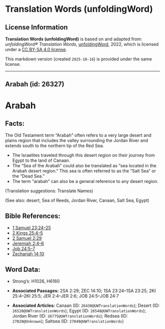 # Translation Words (unfoldingWord)

## License Information

**Translation Words (unfoldingWord)** is based on and adapted from: _unfoldingWord® Translation Words_, [unfoldingWord](https://unfoldingword.org/utw), 2022, which is licensed under a [CC BY-SA 4.0 license](https://creativecommons.org/licenses/by-sa/4.0/legalcode.en).

This markdown version (created `2025-10-16`) is provided under the same license.



--------------------------------

## Arabah (id: 26327)

Arabah
======

Facts:
------

The Old Testament term “Arabah” often refers to a very large desert and plains region that includes the valley surrounding the Jordan River and extends south to the northern tip of the Red Sea.

* The Israelites traveled through this desert region on their journey from Egypt to the land of Canaan.
* The “Sea of the Arabah” could also be translated as “sea located in the Arabah desert region.” This sea is often referred to as the “Salt Sea” or the “Dead Sea.”
* The term “arabah” can also be a general reference to any desert region.

(Translation suggestions: Translate Names)

(See also: desert, Sea of Reeds, Jordan River, Canaan, Salt Sea, Egypt)

Bible References:
-----------------

* [1 Samuel 23:24–25](https://ref.ly/1Sam23:24-1Sam23:25)
* [2 Kings 25:4–5](https://ref.ly/2Kgs25:4-2Kgs25:5)
* [2 Samuel 2:29](https://ref.ly/2Sam2:29)
* [Jeremiah 2:4–6](https://ref.ly/Jer2:4-Jer2:6)
* [Job 24:5–7](https://ref.ly/Job24:5-Job24:7)
* [Zechariah 14:10](https://ref.ly/Zech14:10)

Word Data:
----------

* Strong’s: H1026, H6160

* **Associated Passages:** 2SA 2:29; ZEC 14:10; 1SA 23:24–1SA 23:25; 2KI 25:4–2KI 25:5; JER 2:4–JER 2:6; JOB 24:5–JOB 24:7
* **Associated Articles:** Canaan (ID: `26430@UWTranslationWords`); Desert (ID: `26520@UWTranslationWords`); Egypt (ID: `26548@UWTranslationWords`); Jordan River (ID: `26775@UWTranslationWords`); Redsea (ID: `27020@Unknown`); Saltsea (ID: `27049@UWTranslationWords`)

